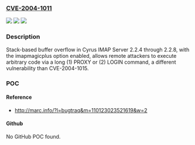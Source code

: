 ### [CVE-2004-1011](https://cve.mitre.org/cgi-bin/cvename.cgi?name=CVE-2004-1011)
![](https://img.shields.io/static/v1?label=Product&message=n%2Fa&color=blue)
![](https://img.shields.io/static/v1?label=Version&message=n%2Fa&color=blue)
![](https://img.shields.io/static/v1?label=Vulnerability&message=n%2Fa&color=brighgreen)

### Description

Stack-based buffer overflow in Cyrus IMAP Server 2.2.4 through 2.2.8, with the imapmagicplus option enabled, allows remote attackers to execute arbitrary code via a long (1) PROXY or (2) LOGIN command, a different vulnerability than CVE-2004-1015.

### POC

#### Reference
- http://marc.info/?l=bugtraq&m=110123023521619&w=2

#### Github
No GitHub POC found.

